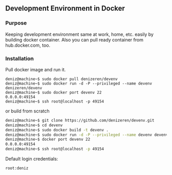 ## Development Environment in Docker

### Purpose
Keeping development environment same at work, home, etc. easily by building docker container. Also you can pull ready container from hub.docker.com, too.

### Installation

Pull docker image and run it.

```
deniz@machine~$ sudo docker pull denizeren/devenv
deniz@machine~$ sudo docker run -d -P --privileged --name devenv denizeren/devenv
deniz@machine~$ sudo docker port devenv 22
0.0.0.0:49154
deniz@machine~$ ssh root@localhost -p 49154
```

or build from scratch

```bash
deniz@machine~$ git clone https://github.com/denizeren/devenv.git
deniz@machine~$ cd devenv
deniz@machine~$ sudo docker build -t devenv .
deniz@machine~$ sudo docker run -d -P --privileged --name devenv devenv
deniz@machine~$ docker port devenv 22
0.0.0.0:49154
deniz@machine~$ ssh root@localhost -p 49154
```

Default login credentials:
```
root:deniz
```
